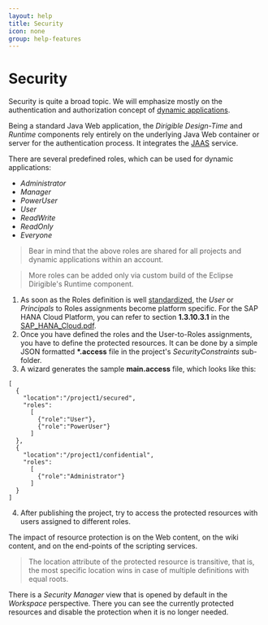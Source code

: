 ```yaml
---
layout: help
title: Security
icon: none
group: help-features
---
```


Security
===

Security is quite a broad topic. We will emphasize mostly on the authentication and authorization concept of [dynamic applications](dynamic_applications.html).

Being a standard Java Web application, the *Dirigible Design-Time* and *Runtime* components rely entirely on the underlying Java Web container or server for the authentication process. It integrates the [JAAS](http://en.wikipedia.org/wiki/Java_Authentication_and_Authorization_Service) service. 

There are several predefined roles, which can be used for dynamic applications:

*	*Administrator*
*	*Manager*
*	*PowerUser*
*	*User*
*	*ReadWrite*
*	*ReadOnly*
*	*Everyone*


> Bear in mind that the above roles are shared for all projects and dynamic applications within an account.

> More roles can be added only via custom build of the Eclipse Dirigible's Runtime component.

1. As soon as the Roles definition is well [standardized](http://docs.oracle.com/javaee/5/tutorial/doc/bncav.html#bncay), the *User* or *Principals* to Roles assignments become platform specific. For the SAP HANA Cloud Platform, you can refer to section **1.3.10.3.1** in the [SAP_HANA_Cloud.pdf](https://help.hana.ondemand.com/help/SAP_HANA_Cloud_Platform.pdf).
2. Once you have defined the roles and the User-to-Roles assignments, you have to define the protected resources. It can be done by a simple JSON formatted **\*.access** file in the project's *SecurityConstraints* sub-folder. 
3. A wizard generates the sample **main.access** file, which looks like this:
<pre><code>[
  {
    "location":"/project1/secured",
    "roles":
      [
        {"role":"User"},
        {"role":"PowerUser"}
      ]
  },
  {
    "location":"/project1/confidential",
    "roles":
      [
        {"role":"Administrator"}
      ]
  }
]
</code></pre>
4. After publishing the project, try to access the protected resources with users assigned to different roles. 

The impact of resource protection is on the Web content, on the wiki content, and on the end-points of the scripting services.

> The location attribute of the protected resource is transitive, that is, the most specific location wins in case of multiple definitions with equal roots.

There is a *Security Manager* view that is opened by default in the *Workspace* perspective. There you can see the currently protected resources and disable the protection when it is no longer needed.

